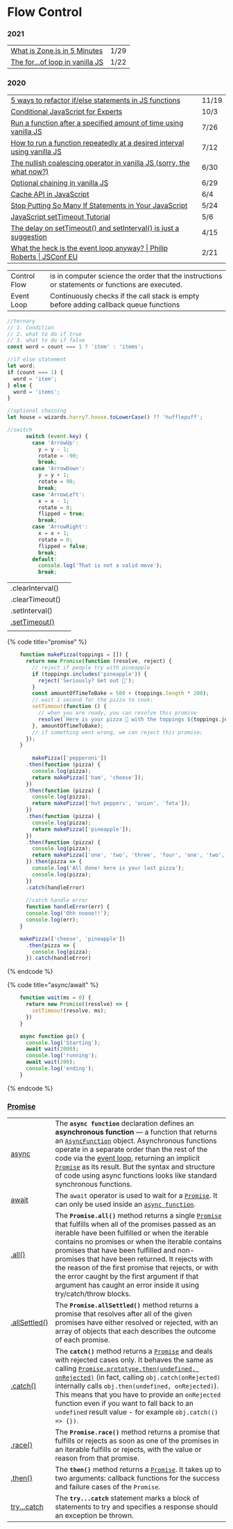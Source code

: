 # Flow Control

### 2021

|  |  |
| :--- | :--- |
| [What is Zone.js in 5 Minutes](https://medium.com/javascript-in-plain-english/what-is-zone-why-zone-8534350480dd) | 1/29 |
| [The for...of loop in vanilla JS](https://gomakethings.com/the-for...of-loop-in-vanilla-js/) | 1/22 |

### 2020

|  |  |
| :--- | :--- |
| [5 ways to refactor if/else statements in JS functions](https://dev.to/sylwiavargas/5-ways-to-refactor-if-else-statements-in-js-functions-208e?utm_source=digest_mailer&utm_medium=email&utm_campaign=digest_email) | 11/19 |
| [Conditional JavaScript for Experts](https://medium.com/hackernoon/conditional-javascript-for-experts-d2aa456ef67c) | 10/3 |
| [Run a function after a specified amount of time using vanilla JS](https://gomakethings.com/run-a-function-after-a-specified-amount-of-time-using-vanilla-js/?mc_cid=42651963cd&mc_eid=[UNIQID]) | 7/26 |
| [How to run a function repeatedly at a desired interval using vanilla JS](https://gomakethings.com/how-to-run-a-function-repeatedly-at-a-desired-interval-using-vanilla-js/?mc_cid=91a5e0a1b8&mc_eid=[UNIQID]) | 7/12 |
| [The nullish coalescing operator in vanilla JS \(sorry, the what now?\)](https://gomakethings.com/the-nullish-coalescing-operator-in-vanilla-js-sorry-the-what-now/?mc_cid=847da65dd5&mc_eid=[UNIQID]) | 6/30 |
| [Optional chaining in vanilla JS](https://gomakethings.com/optional-chaining-in-vanilla-js/?mc_cid=d4f6bcc5d0&mc_eid=[UNIQID]) | 6/29 |
| [Cache API in JavaScript](https://medium.com/javascript-dots/cache-api-in-javascript-644380391681) | 6/4 |
| [Stop Putting So Many If Statements in Your JavaScript](https://medium.com/better-programming/stop-putting-so-many-if-statements-in-your-javascript-3b65aaa4b86b) | 5/24 |
| [JavaScript setTimeout Tutorial](https://www.freecodecamp.org/news/javascript-sleep-wait-delay/) | 5/6 |
| [The delay on setTimeout\(\) and setInterval\(\) is just a suggestion](https://gomakethings.com/the-delay-on-settimeout-and-setinterval-is-just-a-suggestion/?mc_cid=a64b101c23&mc_eid=[UNIQID]) | 4/15 |
| [What the heck is the event loop anyway? \| Philip Roberts \| JSConf EU](https://www.youtube.com/watch?v=8aGhZQkoFbQ) | 2/21 |

|  |  |
| :--- | :--- |
| Control Flow | is in computer science the order that the instructions or statements or functions are executed. |
| Event Loop | Continuously checks if the call stack is empty before adding callback queue functions |

```javascript
//ternary
// 1. Condition
// 2. what to do if true
// 3. what to do if false
const word = count === 1 ? 'item' : 'items';

//if else statement
let word;
if (count === 1) {
  word = 'item';
} else {
  word = 'items';
}

//optional chaining
let house = wizards.harry?.house.toLowerCase() ?? 'hufflepuff';
```

```javascript
//switch
      switch (event.key) {
        case 'ArrowUp':
          y = y - 1;
          rotate = -90;
          break;
        case 'ArrowDown':
          y = y + 1;
          rotate = 90;
          break;
        case 'ArrowLeft':
          x = x - 1;
          rotate = 0;
          flipped = true;
          break;
        case 'ArrowRight':
          x = x + 1;
          rotate = 0;
          flipped = false;
          break;
        default:
          console.log('That is not a valid move');
          break;
```

|  |  |
| :--- | :--- |
| .clearInterval\(\) |  |
| .clearTimeout\(\) |  |
| .setInterval\(\) |  |
| [.setTimeout\(\)](https://developer.mozilla.org/en-US/docs/Web/API/WindowOrWorkerGlobalScope/setTimeout) |  |
|  |  |

{% code title="promise" %}
```javascript
    function makePizza(toppings = []) {
      return new Promise(function (resolve, reject) {
        // reject if people try with pineapple
        if (toppings.includes('pineapple')) {
          reject('Seriously? Get out 🍍');
        }
        const amountOfTimeToBake = 500 + (toppings.length * 200);
        // wait 1 second for the pizza to cook:
        setTimeout(function () {
          // when you are ready, you can resolve this promise
          resolve(`Here is your pizza 🍕 with the toppings ${toppings.join(' ')}`);
        }, amountOfTimeToBake);
        // if something went wrong, we can reject this promise;
      });
    }
    
        makePizza(['pepperoni'])
      .then(function (pizza) {
        console.log(pizza);
        return makePizza(['ham', 'cheese']);
      })
      .then(function (pizza) {
        console.log(pizza);
        return makePizza(['hot peppers', 'onion', 'feta']);
      })
      .then(function (pizza) {
        console.log(pizza);
        return makePizza(['pineapple']);
      })
      .then(function (pizza) {
        console.log(pizza);
        return makePizza(['one', 'two', 'three', 'four', 'one', 'two', 'three', 'four', 'one', 'two', 'three', 'four']);
      }).then(pizza => {
        console.log('All done! here is your last pizza');
        console.log(pizza);
      })
      .catch(handleError)
      
      //catch handle error
      function handleError(err) {
      console.log('Ohh noooo!!');
      console.log(err);
    }

    makePizza(['cheese', 'pineapple'])
      .then(pizza => {
        console.log(pizza);
      }).catch(handleError)
```
{% endcode %}

{% code title="async/await" %}
```javascript
    function wait(ms = 0) {
      return new Promise((resolve) => {
        setTimeout(resolve, ms);
      })
    }

    async function go() {
      console.log('Starting');
      await wait(2000);
      console.log('running');
      await wait(200);
      console.log('ending');
    }
```
{% endcode %}

### [Promise](https://developer.mozilla.org/en-US/docs/Web/JavaScript/Reference/Global_Objects/Promise)

|  |  |
| :--- | :--- |
| [async](https://developer.mozilla.org/en-US/docs/Web/JavaScript/Reference/Statements/async_function) | The **`async function`** declaration defines an **asynchronous function** — a function that returns an [`AsyncFunction`](https://developer.mozilla.org/en-US/docs/Web/JavaScript/Reference/Global_Objects/AsyncFunction) object. Asynchronous functions operate in a separate order than the rest of the code via the [event loop](https://developer.mozilla.org/en-US/docs/Web/JavaScript/EventLoop), returning an implicit [`Promise`](https://developer.mozilla.org/en-US/docs/Web/JavaScript/Reference/Global_Objects/Promise) as its result. But the syntax and structure of code using async functions looks like standard synchronous functions. |
| [await](https://developer.mozilla.org/en-US/docs/Web/JavaScript/Reference/Operators/await) | The `await` operator is used to wait for a [`Promise`](https://developer.mozilla.org/en-US/docs/Web/JavaScript/Reference/Global_Objects/Promise). It can only be used inside an [`async function`](https://developer.mozilla.org/en-US/docs/Web/JavaScript/Reference/Statements/async_function). |
| [.all\(\)](https://developer.mozilla.org/en-US/docs/Web/JavaScript/Reference/Global_Objects/Promise/all) | The **`Promise.all()`** method returns a single [`Promise`](https://developer.mozilla.org/en-US/docs/Web/JavaScript/Reference/Global_Objects/Promise) that fulfills when all of the promises passed as an iterable have been fulfilled or when the iterable contains no promises or when the iterable contains promises that have been fulfilled and non-promises that have been returned. It rejects with the reason of the first promise that rejects, or with the error caught by the first argument if that argument has caught an error inside it using try/catch/throw blocks. |
| [.allSettled\(\)](https://developer.mozilla.org/en-US/docs/Web/JavaScript/Reference/Global_Objects/Promise/allSettled) | The **`Promise.allSettled()`** method returns a promise that resolves after all of the given promises have either resolved or rejected, with an array of objects that each describes the outcome of each promise. |
| [.catch\(\)](https://developer.mozilla.org/en-US/docs/Web/JavaScript/Reference/Global_Objects/Promise/catch) | The **`catch()`** method returns a [`Promise`](https://developer.mozilla.org/en-US/docs/Web/JavaScript/Reference/Global_Objects/Promise) and deals with rejected cases only. It behaves the same as calling [`Promise.prototype.then(undefined, onRejected)`](https://developer.mozilla.org/en-US/docs/Web/JavaScript/Reference/Global_Objects/Promise/then) \(in fact, calling `obj.catch(onRejected)` internally calls `obj.then(undefined, onRejected)`\). This means that you have to provide an `onRejected` function even if you want to fall back to an `undefined` result value - for example `obj.catch(() => {})`. |
| [.race\(\)](https://developer.mozilla.org/en-US/docs/Web/JavaScript/Reference/Global_Objects/Promise/race) | The **`Promise.race()`** method returns a promise that fulfills or rejects as soon as one of the promises in an iterable fulfills or rejects, with the value or reason from that promise. |
| [.then\(\)](https://developer.mozilla.org/en-US/docs/Web/JavaScript/Reference/Global_Objects/Promise/then) | The **`then()`** method returns a [`Promise`](https://developer.mozilla.org/en-US/docs/Web/API/Promise). It takes up to two arguments: callback functions for the success and failure cases of the `Promise`. |
| [try...catch](https://developer.mozilla.org/en-US/docs/Web/JavaScript/Reference/Statements/try...catch) | The **`try...catch`** statement marks a block of statements to try and specifies a response should an exception be thrown. |

